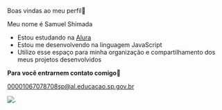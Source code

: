 Boas vindas ao meu perfil💙

Meu nome é Samuel Shimada
- Estou estudando na [Alura](https://www.alura.com.br)
- Estou me desenvolvendo na linguagem JavaScript
- Utilizo esse espaço para minha organização e compartilhamento dos meus projetos desenvolvidos

**Para você entrarnem contato comigo**📧

00001067078708sp@al.educacao.sp.gov.br

![.](https://media1.tenor.com/m/QiUtH4YUcocAAAAC/youre-welcome-pleasure.gif)
